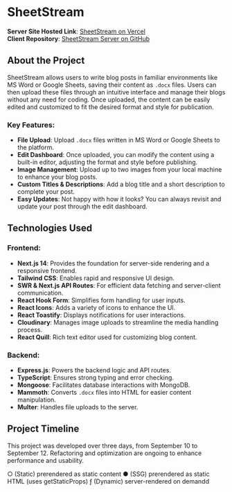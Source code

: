 # SheetStream

**Server Site Hosted Link**: [SheetStream on Vercel](https://sheetstream-server.vercel.app)  
**Client Repository**: [SheetStream Server on GitHub](https://github.com/tigermursa/SheetStream_Client)

## About the Project

SheetStream allows users to write blog posts in familiar environments like MS Word or Google Sheets, saving their content as `.docx` files. Users can then upload these files through an intuitive interface and manage their blogs without any need for coding. Once uploaded, the content can be easily edited and customized to fit the desired format and style for publication.

### Key Features:

- **File Upload**: Upload `.docx` files written in MS Word or Google Sheets to the platform.
- **Edit Dashboard**: Once uploaded, you can modify the content using a built-in editor, adjusting the format and style before publishing.
- **Image Management**: Upload up to two images from your local machine to enhance your blog posts.
- **Custom Titles & Descriptions**: Add a blog title and a short description to complete your post.
- **Easy Updates**: Not happy with how it looks? You can always revisit and update your post through the edit dashboard.

## Technologies Used

### Frontend:

- **Next.js 14**: Provides the foundation for server-side rendering and a responsive frontend.
- **Tailwind CSS**: Enables rapid and responsive UI design.
- **SWR & Next.js API Routes**: For efficient data fetching and server-client communication.
- **React Hook Form**: Simplifies form handling for user inputs.
- **React Icons**: Adds a variety of icons to enhance the UI.
- **React Toastify**: Displays notifications for user interactions.
- **Cloudinary**: Manages image uploads to streamline the media handling process.
- **React Quill**: Rich text editor used for customizing blog content.

### Backend:

- **Express.js**: Powers the backend logic and API routes.
- **TypeScript**: Ensures strong typing and error checking.
- **Mongoose**: Facilitates database interactions with MongoDB.
- **Mammoth**: Converts `.docx` files into HTML for easier content manipulation.
- **Multer**: Handles file uploads to the server.

## Project Timeline

This project was developed over three days, from September 10 to September 12. Refactoring and optimization are ongoing to enhance performance and usability.


○  (Static)   prerendered as static content
●  (SSG)      prerendered as static HTML (uses getStaticProps)
ƒ  (Dynamic)  server-rendered on demandd